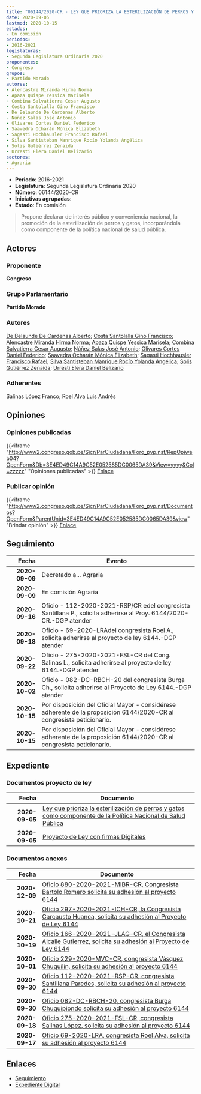 ```yaml
---
title: "06144/2020-CR - LEY QUE PRIORIZA LA ESTERILIZACIÓN DE PERROS Y GATOS CORRESPONDIENTE DE LA POLÍTICA NACIONAL DE SALUD PÚBLICA"
date: 2020-09-05
lastmod: 2020-10-15
estados:
- En comisión
periodos:
- 2016-2021
legislaturas:
- Segunda Legislatura Ordinaria 2020
proponentes:
- Congreso
grupos:
- Partido Morado
autores:
- Alencastre Miranda Hirma Norma
- Apaza Quispe Yessica Marisela
- Combina Salvatierra Cesar Augusto
- Costa Santolalla Gino Francisco
- De Belaunde De Cárdenas Alberto
- Núñez Salas José Antonio
- Olivares Cortes Daniel Federico
- Saavedra Ocharán Mónica Elizabeth
- Sagasti Hochhausler Francisco Rafael
- Silva Santisteban Manrique Rocío Yolanda Angélica
- Solis Gutiérrez Zenaida
- Urresti Elera Daniel Belizario
sectores:
- Agraria
---
```

- **Periodo**: 2016-2021
- **Legislatura**: Segunda Legislatura Ordinaria 2020
- **Número**: 06144/2020-CR
- **Iniciativas agrupadas**: 
- **Estado**: En comisión

> Propone declarar de interés público y conveniencia nacional, la promoción de la esterilización de perros y gatos, incorporándola como componente de la política nacional de salud pública.


## Actores

### Proponente

**Congreso**

### Grupo Parlamentario

**Partido Morado**

### Autores

[De Belaunde De Cárdenas Alberto](mailto:mailto:adebelaunde@congreso.gob.pe); [Costa Santolalla Gino Francisco](mailto:mailto:gcosta@congreso.gob.pe); [Alencastre Miranda Hirma Norma](mailto:mailto:halencastre@congreso.gob.pe); [Apaza Quispe Yessica Marisela](mailto:mailto:yapaza@congreso.gob.pe); [Combina Salvatierra Cesar Augusto](mailto:mailto:ccombina@congreso.gob.pe); [Núñez Salas José Antonio](mailto:mailto:jnunezs@congreso.gob.pe); [Olivares Cortes Daniel Federico](mailto:mailto:dolivares@congreso.gob.pe); [Saavedra Ocharán Mónica Elizabeth](mailto:mailto:msaavedra@congreso.gob.pe); [Sagasti Hochhausler Francisco Rafael](mailto:mailto:fsagasti@congreso.gob.pe); [Silva Santisteban Manrique Rocío Yolanda Angélica](mailto:mailto:rsilvas@congreso.gob.pe); [Solis Gutiérrez Zenaida](mailto:mailto:zsolis@congreso.gob.pe); [Urresti Elera Daniel Belizario](mailto:mailto:durresti@congreso.gob.pe)

### Adherentes

Salinas López Franco; Roel Alva Luis Andrés

## Opiniones

### Opiniones publicadas

{{<iframe "http://www2.congreso.gob.pe/Sicr/ParCiudadana/Foro_pvp.nsf/RepOpiweb04?OpenForm&Db=3E4ED49C14A9C52E052585DC0065DA39&View=yyyy&Col=zzzzz" "Opiniones publicadas" >}}
[Enlace](http://www2.congreso.gob.pe/Sicr/ParCiudadana/Foro_pvp.nsf/RepOpiweb04?OpenForm&Db=3E4ED49C14A9C52E052585DC0065DA39&View=yyyy&Col=zzzzz)

### Publicar opinión

{{<iframe "http://www2.congreso.gob.pe/Sicr/ParCiudadana/Foro_pvp.nsf/Documentos?OpenForm&ParentUnid=3E4ED49C14A9C52E052585DC0065DA39&view" "Brindar opinión" >}}
[Enlace](http://www2.congreso.gob.pe/Sicr/ParCiudadana/Foro_pvp.nsf/Documentos?OpenForm&ParentUnid=3E4ED49C14A9C52E052585DC0065DA39&view)


## Seguimiento

| Fecha | Evento |
|------:|--------|
| **2020-09-09** | Decretado a... Agraria |
| **2020-09-09** | En comisión Agraria |
| **2020-09-16** | Oficio - 112-2020-2021-RSP/CR edel congresista Santillana P., solicita adherirse al Proy. 6144/2020-CR.-DGP atender |
| **2020-09-18** | Oficio - 69-2020-LRAdel congresista Roel A., solicita adherirse al proyecto de ley 6144.-DGP atender |
| **2020-09-22** | Oficio - 275-2020-2021-FSL-CR del Cong. Salinas L., solicita adherirse al proyecto de ley 6144.-DGP atender |
| **2020-10-02** | Oficio - 082-DC-RBCH-20 del congresista Burga Ch., solicita adherirse al Proyecto de Ley 6144.-DGP atender |
| **2020-10-15** | Por disposición del Oficial Mayor - considérese adherente de la proposición 6144/2020-CR al congresista peticionario. |
| **2020-10-15** | Por disposición del Oficial Mayor - considérese adherente de la proposición 6144/2020-CR al congresista peticionario. |

## Expediente

### Documentos proyecto de ley

| Fecha | Documento |
|------:|-----------|
| **2020-09-05** | [Ley que prioriza la esterilización de perros y gatos como componente de la Política Nacional de Salud Pública](http://www.leyes.congreso.gob.pe/Documentos/2016_2021/Proyectos_de_Ley_y_de_Resoluciones_Legislativas/PL06144-20200905.pdf) |
| **2020-09-05** | [Proyecto de Ley con firmas Digitales](http://www.leyes.congreso.gob.pe/Documentos/2016_2021/Proyectos_de_Ley_y_de_Resoluciones_Legislativas/Proyectos_Firmas_digitales/PL06144.pdf) |

### Documentos anexos

| Fecha | Documento |
|------:|-----------|
| **2020-12-09** | [Oficio 880-2020-2021-MIBR-CR, Congresista Bartolo Romero solicita su adhesión al proyecto 6144](http://www.leyes.congreso.gob.pe/Documentos/2016_2021/Adhesiones/Proyectos_de_Ley/OFICIO-880-2020-2021-MIBR-CR.pdf) |
| **2020-10-21** | [Oficio 297-2020-2021-ICH-CR, la Congresista Carcausto Huanca, solicita su adhesión al Proyecto de Ley 6144](http://www.leyes.congreso.gob.pe/Documentos/2016_2021/Adhesiones/Proyectos_de_Ley/OFICIO-297-2020-2021-ICH-CR.pdf) |
| **2020-10-19** | [Oficio 166-2020-2021-JLAG-CR, el Congresista Alcalle Gutierrez, solicita su adhesión al Proyecto de Ley 6144](http://www.leyes.congreso.gob.pe/Documentos/2016_2021/Adhesiones/Proyectos_de_Ley/OFICIO-166-2020-2021-JLAG-CR.pdf) |
| **2020-10-01** | [Oficio 229-2020-MVC-CR, congresista Vásquez Chuquilín, solicita su adhesión al proyecto 6144](http://www.leyes.congreso.gob.pe/Documentos/2016_2021/Adhesiones/Proyectos_de_Ley/OFICIO-229-2020-MVC-CR.pdf) |
| **2020-09-30** | [Oficio 112-2020-2021-RSP-CR, congresista Santillana Paredes, solicita su adhesión al proyecto 6144](http://www.leyes.congreso.gob.pe/Documentos/2016_2021/Adhesiones/Proyectos_de_Ley/OFICIO-112-2020-2021-RSP-CR.pdf) |
| **2020-09-30** | [Oficio 082-DC-RBCH-20, congresista Burga Chuquipiondo solicita su adhesión al proyecto 6144](http://www.leyes.congreso.gob.pe/Documentos/2016_2021/Adhesiones/Proyectos_de_Ley/OFICIO-082-DC-RBCH-20.pdf) |
| **2020-09-18** | [Oficio 275-2020-2021-FSL-CR, congresista Salinas López, solicita su adhesión al proyecto 6144](http://www.leyes.congreso.gob.pe/Documentos/2016_2021/Adhesiones/Proyectos_de_Ley/OFICIO-275-2020-2021-FSL-CR.pdf) |
| **2020-09-17** | [Oficio 69-2020-LRA, congresista Roel Alva, solicita su adhesión al proyecto 6144](http://www.leyes.congreso.gob.pe/Documentos/2016_2021/Adhesiones/Proyectos_de_Ley/OFICIO-69-2020-LRA.pdf) |

## Enlaces

- [Seguimiento](http://www2.congreso.gob.pe/Sicr/TraDocEstProc/CLProLey2016.nsf/f7fff46988ca05b1052578e100829cc7/4f6c00fdfe792d6e052585db001041f5?OpenDocument)
- [Expediente Digital](http://www2.congreso.gob.pe/Sicr/TraDocEstProc/Expvirt_2011.nsf/visbusqptramdoc1621/06144?opendocument)

